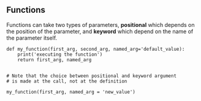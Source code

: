 ## Functions


Functions can take two types of parameters, **positional** which depends on the position of the parameter, and **keyword** which depend on the name of the parameter itself.

```
def my_function(first_arg, second_arg, named_arg='default_value):
    print('executing the function')
    return first_arg, named_arg


# Note that the choice between positional and keyword argument
# is made at the call, not at the definition

my_function(first_arg, named_arg = 'new_value')
```

